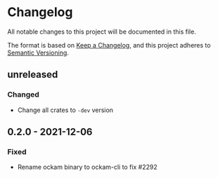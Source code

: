 # Changelog
All notable changes to this project will be documented in this file.

The format is based on [Keep a Changelog](https://keepachangelog.com/en/1.0.0/),
and this project adheres to [Semantic Versioning](https://semver.org/spec/v2.0.0.html).

## unreleased

### Changed

- Change all crates to `-dev` version

## 0.2.0 - 2021-12-06

### Fixed

- Rename ockam binary to ockam-cli to fix #2292

